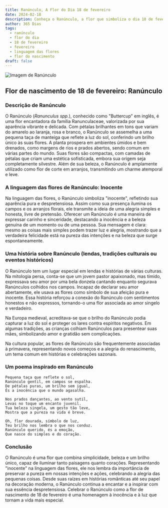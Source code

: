 ```yaml
---
title: Ranúnculo, A Flor do Dia 18 de fevereiro
date: 2024-02-18
description: Conheça o Ranúnculo, a flor que simboliza o dia 18 de fevereiro e seu significado 'Inocente'. Explore a beleza e o simbolismo desta flor encantadora.
author: 365 Dias
tags:
  - ranúnculo
  - flor do dia
  - 18 de fevereiro
  - fevereiro
  - linguagem das flores
  - flor do nascimento
draft: false
---
```


![Imagem de Ranúnculo](https://cdn.pixabay.com/photo/2023/07/02/07/20/buttercup-8101494_640.jpg#center)


## Flor de nascimento de 18 de fevereiro: Ranúnculo

### Descrição de Ranúnculo

O Ranúnculo (_Ranunculus spp._), conhecido como "Buttercup" em inglês, é uma flor encantadora da família Ranunculaceae, valorizada por sua aparência vibrante e delicada. Com pétalas brilhantes em tons que variam do amarelo ao laranja, rosa e branco, o Ranúnculo se assemelha a uma pequena taça de manteiga que reflete a luz do sol, conferindo um brilho único às suas flores. A planta prospera em ambientes úmidos e bem drenados, como margens de rios e prados abertos, sendo comum em várias partes do mundo. Suas flores são compactas, com camadas de pétalas que criam uma estética sofisticada, embora sua origem seja completamente silvestre. Além de sua beleza, o Ranúnculo é amplamente utilizado como flor de corte em arranjos, transmitindo um charme atemporal e leve.

### A linguagem das flores de Ranúnculo: Inocente

Na linguagem das flores, o Ranúnculo simboliza "inocente", refletindo sua aparência pura e despretensiosa. Assim como sua presença ilumina os campos e os arranjos florais, ele transmite a ideia de uma alegria simples e honesta, livre de pretensão. Oferecer um Ranúnculo é uma maneira de expressar carinho e sinceridade, destacando a inocência e a beleza genuína de um momento ou de uma pessoa. Sua mensagem é clara: mesmo as coisas mais simples podem trazer luz e alegria, mostrando que a verdadeira felicidade está na pureza das intenções e na beleza que surge espontaneamente.

### Uma história sobre Ranúnculo (lendas, tradições culturais ou eventos históricos)

O Ranúnculo tem um lugar especial em lendas e histórias de várias culturas. Na mitologia persa, conta-se que um jovem pastor apaixonado, mas tímido, expressava seu amor por uma bela donzela cantando enquanto segurava Ranúnculos colhidos nos campos. Incapaz de declarar seu amor abertamente, ele usava as flores como símbolo de sua afeição pura e inocente. Essa história reforçou a conexão do Ranúnculo com sentimentos honestos e não expressos, tornando-o uma flor associada ao amor singelo e verdadeiro.

Na Europa medieval, acreditava-se que o brilho do Ranúnculo podia capturar a luz do sol e proteger os lares contra espíritos negativos. Em algumas tradições, as crianças colhiam Ranúnculos para presentear suas mães, simbolizando amor e gratidão sem complicações.

Na cultura popular, as flores de Ranúnculo são frequentemente associadas à primavera, representando novos começos e a alegria do renascimento, um tema comum em histórias e celebrações sazonais.

### Um poema inspirado em Ranúnculo

```
Pequena taça que reflete o sol,  
Ranúnculo gentil, em campos se espalha.  
De pétalas puras, um brilho sem igual,  
És a inocência que o mundo agasalha.  

Nos prados dançantes, ao vento sutil,  
Levas no toque um encanto juvenil.  
Tua beleza singela, um gesto tão leve,  
Mostra que a pureza na vida é breve.  

Oh, flor dourada, símbolo de luz,  
Teu brilho nos lembra o que nos conduz.  
Ranúnculo querido, és a emoção,  
Que nasce do simples e do coração.
```

### Conclusão

O Ranúnculo é uma flor que combina simplicidade, beleza e um brilho único, capaz de iluminar tanto paisagens quanto corações. Representando "inocente" na linguagem das flores, ele nos lembra da importância de preservar a pureza em nossas intenções e ações, celebrando a alegria das pequenas coisas. Desde suas raízes em histórias românticas até seu papel na decoração moderna, o Ranúnculo continua a encantar e a inspirar com sua essência despretensiosa. Celebrar o Ranúnculo como a flor de nascimento de 18 de fevereiro é uma homenagem à inocência e à luz que tornam a vida mais especial.
